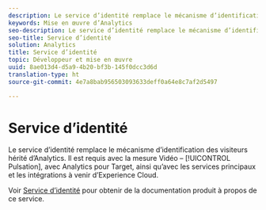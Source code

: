 ```yaml
---
description: Le service d’identité remplace le mécanisme d’identification des visiteurs hérité d’Analytics. Il est requis avec la mesure Vidéo – Pulsation, avec Analytics pour Target, ainsi qu’avec les services principaux et les intégrations à venir d’Experience Cloud.
keywords: Mise en œuvre d’Analytics
seo-description: Le service d’identité remplace le mécanisme d’identification des visiteurs hérité d’Analytics. Il est requis avec la mesure Vidéo – Pulsation, avec Analytics pour Target, ainsi qu’avec les services principaux et les intégrations à venir d’Experience Cloud.
seo-title: Service d’identité
solution: Analytics
title: Service d’identité
topic: Développeur et mise en œuvre
uuid: 8ae013d4-d5a9-4b20-bf3b-145f0dcc3d6d
translation-type: ht
source-git-commit: 4e7a8bab956503093633deff0a64e8c7af2d5497

---
```



# Service d’identité

Le service d’identité remplace le mécanisme d’identification des visiteurs hérité d’Analytics. Il est requis avec la mesure Vidéo – [!UICONTROL Pulsation], avec Analytics pour Target, ainsi qu’avec les services principaux et les intégrations à venir d’Experience Cloud.

Voir [Service d’identité](https://marketing.adobe.com/resources/help/fr_FR/mcvid/) pour obtenir de la documentation produit à propos de ce service.

